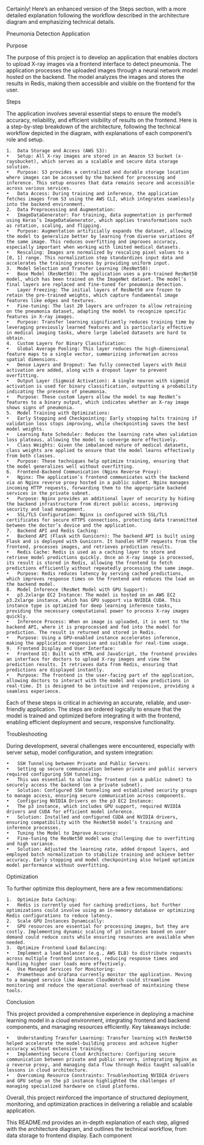 Certainly! Here’s an enhanced version of the Steps section, with a more detailed explanation following the workflow described in the architecture diagram and emphasizing technical details.

Pneumonia Detection Application

Purpose

The purpose of this project is to develop an application that enables doctors to upload X-ray images via a frontend interface to detect pneumonia. The application processes the uploaded images through a neural network model hosted on the backend. The model analyzes the images and stores the results in Redis, making them accessible and visible on the frontend for the user.

Steps

The application involves several essential steps to ensure the model’s accuracy, reliability, and efficient visibility of results on the frontend. Here is a step-by-step breakdown of the architecture, following the technical workflow depicted in the diagram, with explanations of each component’s role and setup.

	1.	Data Storage and Access (AWS S3):
	•	Setup: All X-ray images are stored in an Amazon S3 bucket (x-raysbucket), which serves as a scalable and secure data storage solution.
	•	Purpose: S3 provides a centralized and durable storage location where images can be accessed by the backend for processing and inference. This setup ensures that data remains secure and accessible across various services.
	•	Data Access: During training and inference, the application fetches images from S3 using the AWS CLI, which integrates seamlessly into the backend environment.
	2.	Data Preprocessing and Augmentation:
	•	ImageDataGenerator: For training, data augmentation is performed using Keras’s ImageDataGenerator, which applies transformations such as rotation, scaling, and flipping.
	•	Purpose: Augmentation artificially expands the dataset, allowing the model to generalize better by learning from diverse variations of the same image. This reduces overfitting and improves accuracy, especially important when working with limited medical datasets.
	•	Rescaling: Images are normalized by rescaling pixel values to a [0, 1] range. This normalization step standardizes input data and accelerates the training process by providing uniform input.
	3.	Model Selection and Transfer Learning (ResNet50):
	•	Base Model (ResNet50): The application uses a pre-trained ResNet50 model, which has been trained on the ImageNet dataset. The model’s final layers are replaced and fine-tuned for pneumonia detection.
	•	Layer Freezing: The initial layers of ResNet50 are frozen to retain the pre-trained weights, which capture fundamental image features like edges and textures.
	•	Fine-tuning: The last 20 layers are unfrozen to allow retraining on the pneumonia dataset, adapting the model to recognize specific features in X-ray images.
	•	Purpose: Transfer learning significantly reduces training time by leveraging previously learned features and is particularly effective in medical imaging tasks, where large labeled datasets are hard to obtain.
	4.	Custom Layers for Binary Classification:
	•	Global Average Pooling: This layer reduces the high-dimensional feature maps to a single vector, summarizing information across spatial dimensions.
	•	Dense Layers and Dropout: Two fully connected layers with ReLU activation are added, along with a dropout layer to prevent overfitting.
	•	Output Layer (Sigmoid Activation): A single neuron with sigmoid activation is used for binary classification, outputting a probability indicating the presence of pneumonia.
	•	Purpose: These custom layers allow the model to map ResNet’s features to a binary output, which indicates whether an X-ray image shows signs of pneumonia.
	5.	Model Training with Optimizations:
	•	Early Stopping and Checkpointing: Early stopping halts training if validation loss stops improving, while checkpointing saves the best model weights.
	•	Learning Rate Scheduler: Reduces the learning rate when validation loss plateaus, allowing the model to converge more effectively.
	•	Class Weights: Given the imbalanced nature of medical datasets, class weights are applied to ensure that the model learns effectively from both classes.
	•	Purpose: These techniques help optimize training, ensuring that the model generalizes well without overfitting.
	6.	Frontend-Backend Communication (Nginx Reverse Proxy):
	•	Nginx: The application’s frontend communicates with the backend via an Nginx reverse proxy hosted in a public subnet. Nginx manages incoming HTTP requests, forwarding them to the appropriate backend services in the private subnet.
	•	Purpose: Nginx provides an additional layer of security by hiding the backend infrastructure from direct public access, improving security and load management.
	•	SSL/TLS Configuration: Nginx is configured with SSL/TLS certificates for secure HTTPS connections, protecting data transmitted between the doctor’s device and the application.
	7.	Backend API and Redis Caching:
	•	Backend API (Flask with Gunicorn): The backend API is built using Flask and is deployed with Gunicorn. It handles HTTP requests from the frontend, processes images, and retrieves prediction results.
	•	Redis Cache: Redis is used as a caching layer to store and retrieve model predictions quickly. Once an X-ray image is processed, its result is stored in Redis, allowing the frontend to fetch predictions efficiently without repeatedly processing the same image.
	•	Purpose: Redis reduces latency by serving cached predictions, which improves response times on the frontend and reduces the load on the backend model.
	8.	Model Inference (ResNet Model with GPU Support):
	•	p3.2xlarge EC2 Instance: The model is hosted on an AWS EC2 p3.2xlarge instance, which has GPU support via NVIDIA CUDA. This instance type is optimized for deep learning inference tasks, providing the necessary computational power to process X-ray images quickly.
	•	Inference Process: When an image is uploaded, it is sent to the backend API, where it is preprocessed and fed into the model for prediction. The result is returned and stored in Redis.
	•	Purpose: Using a GPU-enabled instance accelerates inference, making the application responsive and suitable for real-time usage.
	9.	Frontend Display and User Interface:
	•	Frontend UI: Built with HTML and JavaScript, the frontend provides an interface for doctors to upload X-ray images and view the prediction results. It retrieves data from Redis, ensuring that predictions are displayed instantly.
	•	Purpose: The frontend is the user-facing part of the application, allowing doctors to interact with the model and view predictions in real-time. It is designed to be intuitive and responsive, providing a seamless experience.

Each of these steps is critical in achieving an accurate, reliable, and user-friendly application. The steps are ordered logically to ensure that the model is trained and optimized before integrating it with the frontend, enabling efficient deployment and secure, responsive functionality.

Troubleshooting

During development, several challenges were encountered, especially with server setup, model configuration, and system integration:

	•	SSH Tunneling between Private and Public Servers:
	•	Setting up secure communication between private and public servers required configuring SSH tunneling.
	•	This was essential to allow the frontend (on a public subnet) to securely access the backend (on a private subnet).
	•	Solution: Configured SSH tunneling and established security groups to manage access, ensuring secure communication across components.
	•	Configuring NVIDIA Drivers on the p3 EC2 Instance:
	•	The p3 instance, which includes GPU support, required NVIDIA drivers and CUDA for efficient model inference.
	•	Solution: Installed and configured CUDA and NVIDIA drivers, ensuring compatibility with the ResNet50 model’s training and inference processes.
	•	Tuning the Model to Improve Accuracy:
	•	Fine-tuning the ResNet50 model was challenging due to overfitting and high variance.
	•	Solution: Adjusted the learning rate, added dropout layers, and employed batch normalization to stabilize training and achieve better accuracy. Early stopping and model checkpointing also helped optimize model performance without overfitting.

Optimization

To further optimize this deployment, here are a few recommendations:

	1.	Optimize Data Caching:
	•	Redis is currently used for caching predictions, but further optimizations could involve using an in-memory database or optimizing Redis configurations to reduce latency.
	2.	Scale GPU Instances Dynamically:
	•	GPU resources are essential for processing images, but they are costly. Implementing dynamic scaling of p3 instances based on user demand could reduce costs while ensuring resources are available when needed.
	3.	Optimize Frontend Load Balancing:
	•	Implement a load balancer (e.g., AWS ELB) to distribute requests across multiple frontend instances, reducing response times and handling higher user loads more effectively.
	4.	Use Managed Services for Monitoring:
	•	Prometheus and Grafana currently monitor the application. Moving to a managed service like Amazon CloudWatch could streamline monitoring and reduce the operational overhead of maintaining these tools.

Conclusion

This project provided a comprehensive experience in deploying a machine learning model in a cloud environment, integrating frontend and backend components, and managing resources efficiently. Key takeaways include:

	•	Understanding Transfer Learning: Transfer learning with ResNet50 helped accelerate the model-building process and achieve higher accuracy without extensive training.
	•	Implementing Secure Cloud Architecture: Configuring secure communication between private and public servers, integrating Nginx as a reverse proxy, and managing data flow through Redis taught valuable lessons in cloud architecture.
	•	Overcoming Resource Constraints: Troubleshooting NVIDIA drivers and GPU setup on the p3 instance highlighted the challenges of managing specialized hardware on cloud platforms.

Overall, this project reinforced the importance of structured deployment, monitoring, and optimization practices in delivering a reliable and scalable application.

This README.md provides an in-depth explanation of each step, aligned with the architecture diagram, and outlines the technical workflow, from data storage to frontend display. Each component